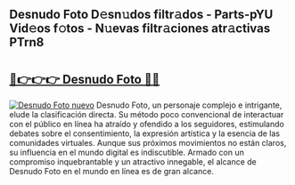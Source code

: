 ## Desnudo Foto D𝚎sn𝚞dos filtr𝚊dos - Parts-pYU Vid𝚎os f𝚘tos - N𝚞evas filtr𝚊ciones atr𝚊ctivas PTrn8

# <h2><a href="http://mb2e8yc.tromn.icu/?c=Desnudo+Foto">🔗👉👉👉 Desnudo Foto 🔗🔗</a></h2>

[![Desnudo Foto nuevo](https://i.imgur.com/pEAQMta.gif)](http://mb2e8yc.tromn.icu/?c=Desnudo+Foto)
Desnudo Foto, un personaje complejo e intrigante, elude la clasificación directa. Su método poco convencional de interactuar con el público en línea ha atraído y ofendido a los seguidores, estimulando debates sobre el consentimiento, la expresión artística y la esencia de las comunidades virtuales. Aunque sus próximos movimientos no están claros, su influencia en el mundo digital es indiscutible. Armado con un compromiso inquebrantable y un atractivo innegable, el alcance de Desnudo Foto en el mundo en línea es de gran alcance.
